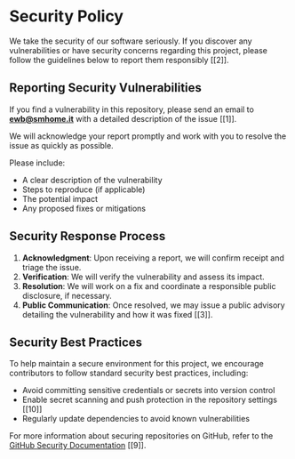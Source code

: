 # Security Policy

We take the security of our software seriously. If you discover any vulnerabilities or have security concerns regarding this project, please follow the guidelines below to report them responsibly [[2]].

## Reporting Security Vulnerabilities

If you find a vulnerability in this repository, please send an email to **ewb@smhome.it** with a detailed description of the issue [[1]].

We will acknowledge your report promptly and work with you to resolve the issue as quickly as possible.

Please include:
- A clear description of the vulnerability
- Steps to reproduce (if applicable)
- The potential impact
- Any proposed fixes or mitigations

## Security Response Process

1. **Acknowledgment**: Upon receiving a report, we will confirm receipt and triage the issue.
2. **Verification**: We will verify the vulnerability and assess its impact.
3. **Resolution**: We will work on a fix and coordinate a responsible public disclosure, if necessary.
4. **Public Communication**: Once resolved, we may issue a public advisory detailing the vulnerability and how it was fixed [[3]].

## Security Best Practices

To help maintain a secure environment for this project, we encourage contributors to follow standard security best practices, including:

- Avoid committing sensitive credentials or secrets into version control
- Enable secret scanning and push protection in the repository settings [[10]]
- Regularly update dependencies to avoid known vulnerabilities

For more information about securing repositories on GitHub, refer to the [GitHub Security Documentation](https://docs.github.com/en/code-security ) [[9]].

